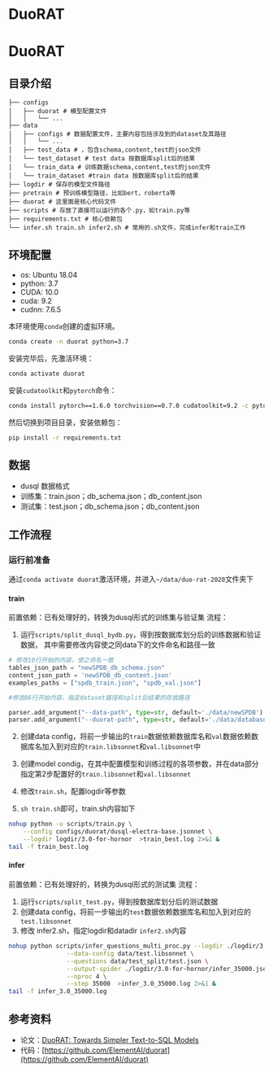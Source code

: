 # DuoRAT
# DuoRAT

## 目录介绍

```
├── configs
│   ├── duorat # 模型配置文件
│   │   └── ...
├── data
│   ├── configs # 数据配置文件，主要内容包括涉及到的dataset及其路径
│   │   └── ...
│   ├── test_data # ，包含schema,content,test的json文件
│   └── test_dataset # test data 按数据库split后的结果
│   └── train_data # 训练数据schema,content,test的json文件
│   └── train_dataset #train data 按数据库split后的结果
├── logdir # 保存的模型文件路径
├── pretrain # 预训练模型路径，比如bert，roberta等
├── duorat # 这里面是核心代码文件
├── scripts # 存放了直接可以运行的各个.py，如train.py等
├── requirements.txt # 核心依赖包
└── infer.sh train.sh infer2.sh # 常用的.sh文件，完成infer和train工作
```



## 环境配置

- os: Ubuntu 18.04
- python: 3.7
- CUDA: 10.0
- cuda: 9.2
- cudnn: 7.6.5

本环境使用`conda`创建的虚拟环境。

```bash
conda create -n duorat python=3.7
```

安装完毕后，先激活环境：

```bash
conda activate duorat
```

安装`cudatoolkit`和`pytorch`命令：

```bash
conda install pytorch==1.6.0 torchvision==0.7.0 cudatoolkit=9.2 -c pytorch
```

然后切换到项目目录，安装依赖包：

```bash
pip install -r requirements.txt
```

## 数据

- dusql 数据格式
- 训练集：train.json；db_schema.json；db_content.json
- 测试集：test.json；db_schema.json；db_content.json



## 工作流程


### 运行前准备

通过`conda activate duorat`激活环境，并进入`~/data/duo-rat-2020`文件夹下

#### train
  前置依赖：已有处理好的，转换为dusql形式的训练集与验证集
  流程：

1. 运行`scripts/split_dusql_bydb.py`，得到按数据库划分后的训练数据和验证数据， 其中需要修改内容使之同data下的文件命名和路径一致
```python
# 修改10行开始的内容，使之命名一致
tables_json_path = "newSPDB_db_schema.json"
content_json_path = 'newSPDB_db_content.json'
examples_paths = ["spdb_train.json", "spdb_val.json"]

#修改86行开始内容，指定dataset路径和split后结果的存放路径

parser.add_argument("--data-path", type=str, default='./data/newSPDB')
parser.add_argument("--duorat-path", type=str, default='./data/database')  
```


2. 创建data config，将前一步输出的`train`数据依赖数据库名和`val`数据依赖数据库名加入到对应的`train.libsonnet`和`val.libsonnet`中
   
3. 创建model condig，在其中配置模型和训练过程的各项参数，并在data部分指定第2步配置好的`train.libsonnet`和`val.libsonnet`
   
4. 修改`train.sh`，配置logdir等参数
   
5. `sh train.sh`即可，train.sh内容如下
        
```bash
nohup python -u scripts/train.py \
    --config configs/duorat/dusql-electra-base.jsonnet \
    --logdir logdir/3.0-for-hornor  >train_best.log 2>&1 &
tail -f train_best.log
```

#### infer
 前置依赖：已有处理好的，转换为dusql形式的测试集
 流程：

1. 运行`scripts/split_test.py`，得到按数据库划分后的测试数据
2. 创建data config，将前一步输出的`test`数据依赖数据库名和加入到对应的`test.libsonnet`
3. 修改 infer2.sh，指定logdir和datadir
`infer2.sh`内容
```bash
nohup python scripts/infer_questions_multi_proc.py --logdir ./logdir/3.0-for-hornor \
                --data-config data/test.libsonnet \
                --questions data/test_split/test.json \
                --output-spider ./logdir/3.0-for-hornor/infer_35000.json \
                --nproc 4 \
                --step 35000  >infer_3.0_35000.log 2>&1 &
tail -f infer_3.0_35000.log
```



## 参考资料

- 论文：[DuoRAT: Towards Simpler Text-to-SQL Models](https://arxiv.org/pdf/2010.11119.pdf)
- 代码：[https://github.com/ElementAI/duorat](https://github.com/ElementAI/duorat)


